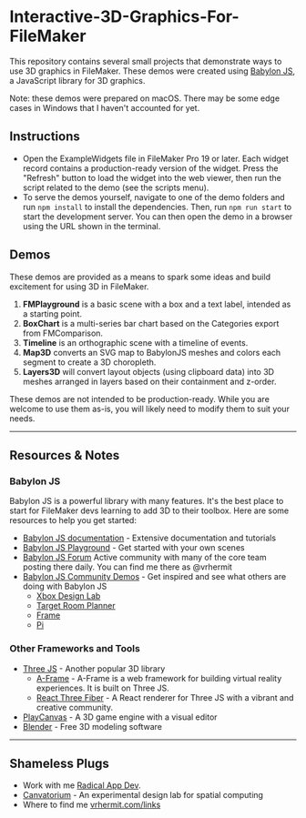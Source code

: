 # Interactive-3D-Graphics-For-FileMaker

This repository contains several small projects that demonstrate ways to use 3D graphics in FileMaker. These demos were created using [Babylon JS](https://www.babylonjs.com/), a JavaScript library for 3D graphics.

Note: these demos were prepared on macOS. There may be some edge cases in Windows that I haven't accounted for yet.

## Instructions

- Open the ExampleWidgets file in FileMaker Pro 19 or later. Each widget record contains a production-ready version of the widget. Press the "Refresh" button to load the widget into the web viewer, then run the script related to the demo (see the scripts menu).
- To serve the demos yourself, navigate to one of the demo folders and run `npm install` to install the dependencies. Then, run `npm run start` to start the development server. You can then open the demo in a browser using the URL shown in the terminal.

## Demos

These demos are provided as a means to spark some ideas and build excitement for using 3D in FileMaker.

1. **FMPlayground** is a basic scene with a box and a text label, intended as a starting point.
2. **BoxChart** is a multi-series bar chart based on the Categories export from FMComparison.
3. **Timeline** is an orthographic scene with a timeline of events.
4. **Map3D** converts an SVG map to BabylonJS meshes and colors each segment to create a 3D choropleth.
5. **Layers3D** will convert layout objects (using clipboard data) into 3D meshes arranged in layers based on their containment and z-order.

These demos are not intended to be production-ready. While you are welcome to use them as-is, you will likely need to modify them to suit your needs.

---

## Resources & Notes

### Babylon JS

Babylon JS is a powerful library with many features. It's the best place to start for FileMaker devs learning to add 3D to their toolbox. Here are some resources to help you get started:

- [Babylon JS documentation](https://doc.babylonjs.com/) - Extensive documentation and tutorials
- [Babylon JS Playground](https://playground.babylonjs.com/) - Get started with your own scenes
- [Babylon JS Forum](https://forum.babylonjs.com/) Active community with many of the core team posting there daily. You can find me there as @vrhermit
- [Babylon JS Community Demos](https://www.babylonjs.com/community/) - Get inspired and see what others are doing with Babylon JS
  - [Xbox Design Lab](https://xboxdesignlab.xbox.com/en-us/)
  - [Target Room Planner](https://www.target.com/room-planner/college)
  - [Frame](https://learn.framevr.io/)
  - [Pi](https://www.pi2e.ch/scroll/)

### Other Frameworks and Tools

- [Three JS](https://threejs.org/) - Another popular 3D library
  - [A-Frame](https://aframe.io/) - A-Frame is a web framework for building virtual reality experiences. It is built on Three JS.
  - [React Three Fiber](https://docs.pmnd.rs/react-three-fiber/getting-started/introduction) - A React renderer for Three JS with a vibrant and creative community.
- [PlayCanvas](https://playcanvas.com/) - A 3D game engine with a visual editor
- [Blender](https://www.blender.org/) - Free 3D modeling software

---

## Shameless Plugs

- Work with me [Radical App Dev](https://radicalappdev.com/#workwithme).
- [Canvatorium](https://vrhermit.com/canvatorium/) - An experimental design lab for spatial computing
- Where to find me [vrhermit.com/links](https://vrhermit.com/links/)
